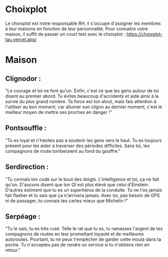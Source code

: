 # Choixplot
Le choixplot est notre responsable RH, il s'occupe d'assigner les membres à leur maisons en fonction de leur personnalité.
Pour connaitre votre maison, il suffit de passer un court test avec le choixplot : https://choixplot-tau.vercel.app/


# Maison
## Clignodor : 
"Le courage et toi ne font qu'un. Enfin, c'est ce que les gens autour de toi disent au premier abord. Tu évites beaucoup d'accidents et aide ainsi à la survie du plus grand nombre. Ta force est ton atout, mais fais attention à l'utiliser au bon moment, car allumer son cligno au dernier moment, c'est le meilleur moyen de mettre ses proches en danger !" 

## Pontsouffle : 
"Tu es loyal et n'hésites pas à soutenir les gens vers le haut. Tu es toujours présent pour les aider à traverser des périodes difficiles. Sans toi, tes compagnons de route tomberaient au fond du gouffre." 

## Serdirection : 
"Tu connais ton code sur le bout des doigts. L'intelligence et toi, ça ne fait qu'un. D'aucuns disent que ton QI est plus élevé que celui d'Einstein. D'autres estiment que tu es un superhéros de la conduite. Tu ne t'es jamais fait flasher et tu sais que ça n'arrivera jamais. Avec toi, pas besoin de GPS ni de passager, tu connais tes cartes mieux que Michelin !" 

## Serpéage : 
"Tu le sais, tu es très rusé. Telle le rat que tu es, tu ramasses l'argent de tes compagnons de routes en leur promettant loyauté et de meilleures autoroutes. Pourtant, tu ne peux t'empêcher de garder cette moula dans ta poche. Tu n'acceptes pas de rendre un service si tu n'obtiens rien en retour."
